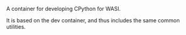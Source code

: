 A container for developing CPython for WASI.

It is based on the dev container, and thus includes the same common utilities.
